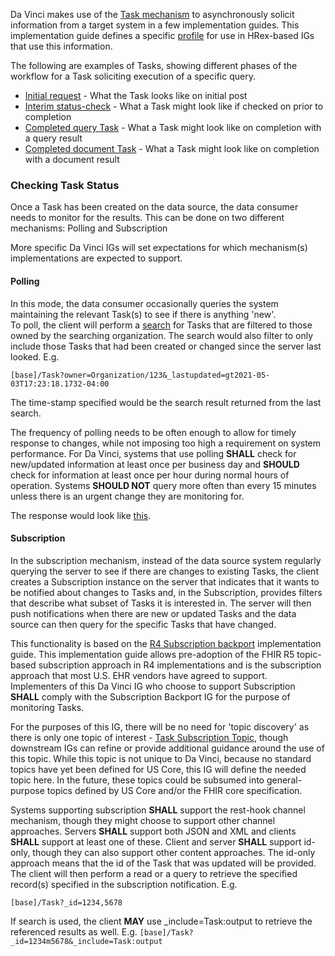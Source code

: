 Da Vinci makes use of the [Task mechanism](http://build.fhir.org/exchanging-request.html#task) to asynchronously solicit information from a target system in a few implementation guides.  This
implementation guide defines a specific <a href="StructureDefinition-hrex-task-data-request.html">profile</a> for use in HRex-based IGs that use this information.

The following are examples of Tasks, showing different phases of the workflow for a Task soliciting execution of a specific query.

* [Initial request](Task-query-initial.html) - What the Task looks like on initial post
* [Interim status-check](Task-query-status.html) - What a Task might look like if checked on prior to completion
* [Completed query Task](Task-query-complete.html) - What a Task might look like on completion with a query result
* [Completed document Task](Task-document-complete.html) - What a Task might look like on completion with a document result

### Checking Task Status
Once a Task has been created on the data source, the data consumer needs to monitor for the results.  This can be done on two different mechanisms: Polling and Subscription

<p class="modified-content">
More specific Da Vinci IGs will set expectations for which mechanism(s) implementations are expected to support.
</p>

#### Polling
In this mode, the data consumer occasionally queries the system maintaining the relevant Task(s) to see if there is anything 'new'.  
To poll, the client will perform a [search]({{site.data.fhir.path}}search.html) for Tasks that are filtered to those owned by the searching organization.
The search would also filter to only include those Tasks that had been created or changed since the server last looked.
E.g.

```[base]/Task?owner=Organization/123&_lastupdated=gt2021-05-03T17:23:18.1732-04:00```

The time-stamp specified would be the search result returned from the last search.  

The frequency of polling needs to be often enough to allow for timely response to changes, while not imposing too high a requirement on system performance.
For Da Vinci, systems that use polling **SHALL** check for new/updated information at least once per business day and **SHOULD** check for information at least once per hour during
normal hours of operation.  Systems **SHOULD NOT** query more often than every 15 minutes unless there is an urgent change they are monitoring for.

The response would look like [this](Bundle-task-poll-response.html).

#### Subscription
<div class="modified-content" markdown="1">
In the subscription mechanism, instead of the data source system regularly querying the server to see if there are changes to existing Tasks, the client creates a
Subscription instance on the server that indicates that it wants to be notified about changes to Tasks and, in the Subscription, provides filters that describe what
subset of Tasks it is interested in.  The server will then push notifications when there are new or updated Tasks and the data source can then query for the specific Tasks that have changed.

This functionality is based on the [R4 Subscription backport](http://hl7.org/fhir/uv/subscriptions-backport) implementation guide.  This implementation guide 
allows pre-adoption of the FHIR R5 topic-based subscription approach in R4 implementations and is the subscription approach that most U.S. EHR vendors have agreed to 
support.  Implementers of this Da Vinci IG who choose to support Subscription **SHALL** comply with the Subscription Backport IG for the purpose of monitoring Tasks.

For the purposes of this IG, there will be no need for 'topic discovery' as there is only one topic of interest - [Task Subscription Topic](SubscriptionTopic-Task.html), 
though downstream IGs can refine or provide additional guidance around the use of this topic.
While this topic is not unique to Da Vinci, because no standard topics have yet been defined for US Core, this IG will define the needed
topic here.  In the future, these topics could be subsumed into general-purpose topics defined by US Core and/or the FHIR core specification.
</div>

Systems supporting subscription **SHALL** support the rest-hook channel mechanism, though they might choose to support other channel approaches.  Servers **SHALL** support both
JSON and XML and clients **SHALL** support at least one of these.  Client and server **SHALL** support id-only, though they can  also support other content approaches.  The
id-only approach means that the id of the Task that was updated will be provided.  The client will then perform a read or a query to
retrieve the specified record(s) specified in the subscription notification. E.g.

```[base]/Task?_id=1234,5678```

If search is used, the client **MAY** use _include=Task:output to retrieve the referenced results as well.  E.g.
```[base]/Task?_id=1234m5678&_include=Task:output```



